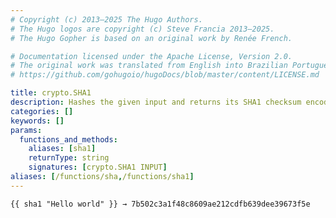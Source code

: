 ```yaml
---
# Copyright (c) 2013–2025 The Hugo Authors.
# The Hugo logos are copyright (c) Steve Francia 2013–2025.
# The Hugo Gopher is based on an original work by Renée French.

# Documentation licensed under the Apache License, Version 2.0.
# The original work was translated from English into Brazilian Portuguese.
# https://github.com/gohugoio/hugoDocs/blob/master/content/LICENSE.md

title: crypto.SHA1
description: Hashes the given input and returns its SHA1 checksum encoded to a hexadecimal string.
categories: []
keywords: []
params:
  functions_and_methods:
    aliases: [sha1]
    returnType: string
    signatures: [crypto.SHA1 INPUT]
aliases: [/functions/sha,/functions/sha1]
---
```


```go-html-template
{{ sha1 "Hello world" }} → 7b502c3a1f48c8609ae212cdfb639dee39673f5e
```
